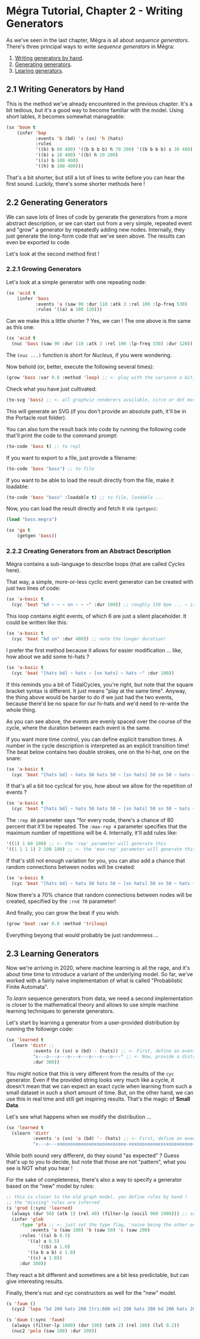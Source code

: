 # Mégra Tutorial, Chapter 2 - Writing Generators

As we've seen in the last chapter, Mégra is all about *sequence generators*. There's 
three principal ways to write *sequence generators* in Mégra:

1. [Writing generators by hand](21-writing-generators-by-hand).
2. [Generating generators](22-generating-generators).
3. [Learing generators](23-learning-generators).

## 2.1 Writing Generators by Hand 
This is the method we've already encountered in the previous chapter. It's a bit tedious, but it's a good way to become familiar with the model. Using short lables, it becomes somewhat manageable:

```lisp
(sx 'boom t
    (infer 'bap
           :events 'b (bd) 's (sn) 'h (hats)
           :rules
           '((b) b 80 400) '((b b b b) h 70 200) '((b b b b) s 30 400)
           '((b) s 10 400) '((b) h 10 200)           
           '((s) b 100 400)           
           '((h) b 100 400)))
```


That's a bit shorter, but still a lot of lines to write before you can hear the first sound. Luckily, there's some shorter methods here ! 

## 2.2 Generating Generators

We can save lots of lines of code by generate the generators from a more abstract description, or we can start out from
a very simple, repeated event and "grow" a generator by repeatedly adding new nodes. Internally, they just generate the long-form
code that we've seen above. The results can even be exported to code.

Let's look at the second method first !

### 2.2.1 Growing Generators

Let's look at a simple generator with one repeating node:

```lisp
(sx 'acid t
    (infer 'bass
           :events 'a (saw 90 :dur 110 :atk 3 :rel 100 :lp-freq 530)
           :rules '((a) a 100 120)))
```

Can we make this a little shorter ? Yes, we can ! The one above is the same as this one:

```lisp
(sx 'acid t
  (nuc 'bass (saw 90 :dur 110 :atk 3 :rel 100 :lp-freq 330) :dur 120)) 
```

The `(nuc ...)` function is short for *Nucleus*, if you were wondering.

Now behold (or, better, execute the following several times):

```lisp
(grow 'bass :var 0.8 :method 'loop) ;; <- play with the variance a bit, but stay below 1.0
```

Check what you have just cultivated:

```lisp
(to-svg 'bass) ;; <- all graphviz renderers available, circo or dot most common
```

This will generate an SVG (if you don't provide an absolute path, it'll be in the
Portacle root folder).

You can also turn the result back into code by running the following code that'll
print the code to the command prompt:

```lisp
(to-code 'bass t) ;; to repl 
```

If you want to export to a file, just provide a filename:

```lisp
(to-code 'bass "bass") ;; to file
```

If you want to be able to load the result directly from the file, make it loadable:

```lisp
(to-code 'bass "bass" :loadable t) ;; to file, loadable ...
```
Now, you can load the result directly and fetch it via `(getgen)`:

```lisp
(load "bass.megra")

(sx 'ga t
    (getgen 'bass))
```

### 2.2.2 Creating Generators from an Abstract Description

Mégra contains a sub-language to describe loops (that are called *Cycles* here).

That way, a simple, more-or-less cyclic event generator can be created with just 
two lines of code:

```lisp
(sx 'a-basic t
  (cyc 'beat "bd ~ ~ ~ sn ~ ~ ~" :dur 100)) ;; roughly 150 bpm ... ~ is silence
```

This loop contains eight events, of which 6 are just a silent placeholder. It could be written like this:

```lisp
(sx 'a-basic t
  (cyc 'beat "bd sn" :dur 400)) ;; note the longer duration!
```

I prefer the first method because it allows for easier modification ... like, how about we add some hi-hats ?

```lisp
(sx 'a-basic t
  (cyc 'beat "[hats bd] ~ hats ~ [sn hats] ~ hats ~" :dur 100)) 
```

If this reminds you a bit of TidalCycles, you're right, but note that the square bracket syntax is different. It just means "play at the same time". Anyway, the thing above would be harder to do if we just had the two events, because there'd be no space for our hi-hats and we'd need to re-write the whole thing.

As you can see above, the events are evenly spaced over the course of the cycle, where the duration between each event is the same.

If you want more time control, you can define explicit transition times. A number in the cycle description is interpreted as an explicit transition time! The beat below contains two double strokes, one on the hi-hat, one on the snare:

```lisp
(sx 'a-basic t
  (cyc 'beat "[hats bd] ~ hats 50 hats 50 ~ [sn hats] 50 sn 50 ~ hats ~" :dur 100)) 
```

If that's all a bit too cyclical for you, how about we allow for the repetition of events ? 

```lisp
(sx 'a-basic t
  (cyc 'beat "[hats bd] ~ hats 50 hats 50 ~ [sn hats] 50 sn 50 ~ hats ~" :dur 100 :rep 80 :max-rep 4)) 
```

The `:rep 80` parameter says "for every node, there's a chance of 80 percent that it'll be repeated. The `:max-rep 4` parameter specifies that the maximum number of repetitions will be 4. Internally, it'll add rules like:

```lisp
'((1) 1 80 100) ;; <- the 'rep' parameter will generate this
'((1 1 1 1) 2 100 100) ;; <- the 'max-rep' parameter will generate this 
```

If that's still not enough variation for you, you can also add a chance that random connections between nodes will be created:

```lisp
(sx 'a-basic t
  (cyc 'beat "[hats bd] ~ hats 50 hats 50 ~ [sn hats] 50 sn 50 ~ hats ~" :dur 100 :rep 80 :max-rep 4 :rnd 70)) 
```

Now there's a 70% chance that random connections between nodes will be created, specified by the `:rnd 70` parameter!

And finally, you can grow the beat if you wish:

```lisp
(grow 'beat :var 0.8 :method 'triloop)
```

Everything beyong that would probably be just randomness ...

## 2.3 Learning Generators

Now we're arriving in 2020, where machine learning is all the rage, and it's about time time to introduce a variant of the underlying model. So far, we've worked with a fairly naive implementation of what is called "Probablistic Finite Automata".

To *learn* sequence generators from data, we need a second implementation is closer to the mathematical theory and allows to use simple machine learning techniques to generate generators.

Let's start by learning a generator from a user-provided distribution by running the followign code:

```lisp
(sx 'learned t
  (learn 'distr ;; 
          :events (x (sn) o (bd) - (hats)) ;; <- First, define an event key
          "x---o---x---o---x---o---x---o---" ;; <- Now, provide a distribution with the defined events
          :dur 300)) 
```

You might notice that this is very different from the results of the `cyc` generator. Even if the provided string looks very much 
like a cycle, it doesn't mean that we can expect an exact cycle when learning from such a small dataset in such a short amount of time.
But, on the other hand, we can use this in real time and still get inspiring results. That's the magic of **Small Data**.

Let's see what happens when we modify the distribution ...

```lisp
(sx 'learned t
  (slearn 'distr 
          :events 'x (sn) 'o (bd) '- (hats) ;; <- First, define an event key, as before for infer
          "x---o---xoooxoxooxooxoxoxoxoxoxoxo-xoxoxoxooooxxxxoooxoxoxo--o---x---oxoxoxoxoxoxooooxxxxoo---x---o---"))
```

While both sound very different, do they sound "as expected" ? Guess that's up to you to decide,
but note that those are not "pattern", what you see is NOT what you hear ! 

For the sake of completeness, there's also a way to specify a generator based on the "new" model by rules:	  

```lisp
;; this is closer to the old graph model, you define rules by hand !
;; the "missing" rules are inferred  
(s 'grod (:sync 'learned)
  (always (dur 50) (atk 1) (rel 40) (filter-lp (oscil 900 1900))) ;; set params for saw bass  
  (infer 'glob       
	 :type 'pfa ;; <- just set the type flag, 'naive being the other one
         :events 'a (saw 100) 'b (saw 50) 'c (saw 200)
	 :rules '((a) b 0.5)   
	 	'((a) a 0.5)
	        '((b) a 1.0)
		'((a b a b) c 1.0)
		'((c) a 1.0))
	 :dur 300))
```
They react a bit different and sometimes are a bit less predictable, but can give interesting results.

Finally, there's nuc and cyc constructors as well for the "new" model.

```lisp
(s 'faum ()  
  (cyc2 'lopa "bd 200 hats 200 [tri:600 sn] 200 hats 200 bd 200 hats 200 sn" :dur 400))

(s 'daum (:sync 'faum)
  (always (filter-lp 1000) (dur 190) (atk 2) (rel 180) (lvl 0.2))
  (nuc2 'pola (saw 100) :dur 200))
```


